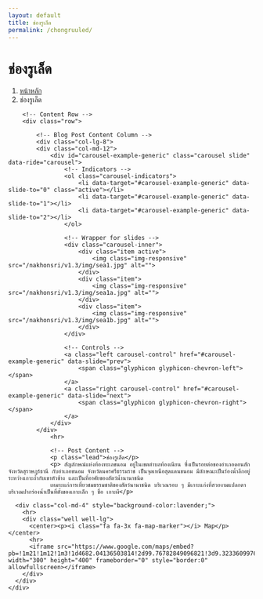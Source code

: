 ```yaml
---
layout: default
title: ช่องรูเล็ด
permalink: /chongruuled/
---
```



<div class="container">
<!-- Page Heading/Breadcrumbs -->
  <div class="row">
            <div class="col-lg-12">
                <h1 class="page-header">ช่องรูเล็ด
                </h1>
                <ol class="breadcrumb">
                    <li><a href="../index.html">หน้าหลัก</a>
                    </li>
                    <li class="active">ช่องรูเล็ด</li>
                </ol>
            </div>
        </div>
        <!-- /.row -->

        <!-- Content Row -->
        <div class="row">

            <!-- Blog Post Content Column -->
            <div class="col-lg-8">
            <div class="col-md-12">
                <div id="carousel-example-generic" class="carousel slide" data-ride="carousel">
                    <!-- Indicators -->
                    <ol class="carousel-indicators">
                        <li data-target="#carousel-example-generic" data-slide-to="0" class="active"></li>
                        <li data-target="#carousel-example-generic" data-slide-to="1"></li>
                        <li data-target="#carousel-example-generic" data-slide-to="2"></li>
                    </ol>

                    <!-- Wrapper for slides -->
                    <div class="carousel-inner">
                        <div class="item active">
                            <img class="img-responsive" src="/nakhonsri/v1.3/img/sea1.jpg" alt="">
                        </div>
                        <div class="item">
                            <img class="img-responsive" src="/nakhonsri/v1.3/img/sea1a.jpg" alt="">
                        </div>
                        <div class="item">
                            <img class="img-responsive" src="/nakhonsri/v1.3/img/sea1b.jpg" alt="">
                        </div>
                    </div>

                    <!-- Controls -->
                    <a class="left carousel-control" href="#carousel-example-generic" data-slide="prev">
                        <span class="glyphicon glyphicon-chevron-left"></span>
                    </a>
                    <a class="right carousel-control" href="#carousel-example-generic" data-slide="next">
                        <span class="glyphicon glyphicon-chevron-right"></span>
                    </a>
                </div>
            </div>
                <hr>

                <!-- Post Content -->
                <p class="lead">ช่องรูเล็ด</p>
                <p> สัญลักษณ์แห่งท้องทะเลขนอม อยู่ในเขตตำบลท้องเนียน ซึ่งเป็นรอยต่อของอำเภอดอนสัก จังหวัดสุราษฎร์ธานี กับอำเภอขนอม จังหวัดนครศรีธรรมราช เป็นจุดเหนือสุดแดนขนอม มีลักษณะเป็นร่องน้ำลึกอยู่ระหว่างเกาะถ้ำกับเขาหัวช้าง และเป็นที่อาศัยของสัตว์น้ำนานาชนิด
                เหมาะแก่การเที่ยวชมธรรมชาติของสัตว์นานาชนิด บริเวณรอบ ๆ มีเกาะแก่งที่สวยงามแปลกตา บริเวณปากร่องน้ำเป็นที่ตั้งของเกาะเล็ก ๆ ชื่อ เกาะผี</p>


  </div>

      <div class="col-md-4" style="background-color:lavender;">
        <hr>
        <div class="well well-lg">
          <center><p><i class="fa fa-3x fa-map-marker"></i> Map</p></center>
          <hr>
          <iframe src="https://www.google.com/maps/embed?pb=!1m21!1m12!1m3!1d4682.04136503814!2d99.76782849096821!3d9.323360997629608!2m3!1f0!2f0!3f0!3m2!1i1024!2i768!4f13.1!4m6!3e0!4m3!3m2!1d9.322888899999999!2d99.7683388!4m0!5e0!3m2!1sth!2sth!4v1455012857298" width="300" height="400" frameborder="0" style="border:0" allowfullscreen></iframe>
        </div>
      </div>
    </div>
  </div>

